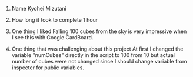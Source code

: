1. Name
Kyohei Mizutani

2. How long it took to complete
1 hour

3. One thing I liked
Falling 100 cubes from the sky is very impressive when I see this with Google CardBoard.

4. One thing that was challenging about this project
At first I changed the variable "numCubes" directly in the script to 100 from 10 but actual number of cubes were not changed since I should change variable from inspecter for public variables.

